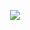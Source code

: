 <p align="center"> 
  <img src=" https://capsule-render.vercel.app/api?text=Salut tout le monde !🕹️&animation=fadeIn&type=waving&color=gradient&height=100"/> 
</p>
